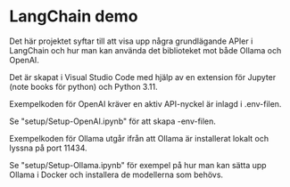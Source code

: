 # LangChain demo
Det här projektet syftar till att visa upp några grundlägande APIer i LangChain och hur man kan använda det biblioteket mot både Ollama och OpenAI.

Det är skapat i Visual Studio Code med hjälp av en extension för Jupyter (note books för python) och Python 3.11.

Exempelkoden för OpenAI kräver en aktiv API-nyckel är inlagd i .env-filen.

Se "setup/Setup-OpenAI.ipynb" för att skapa -env-filen.

Exempelkoden för Ollama utgår ifrån att Ollama är installerat lokalt och lyssna på port 11434.

Se "setup/Setup-Ollama.ipynb" för exempel på hur man kan sätta upp Ollama i Docker och installera de modellerna som behövs.

